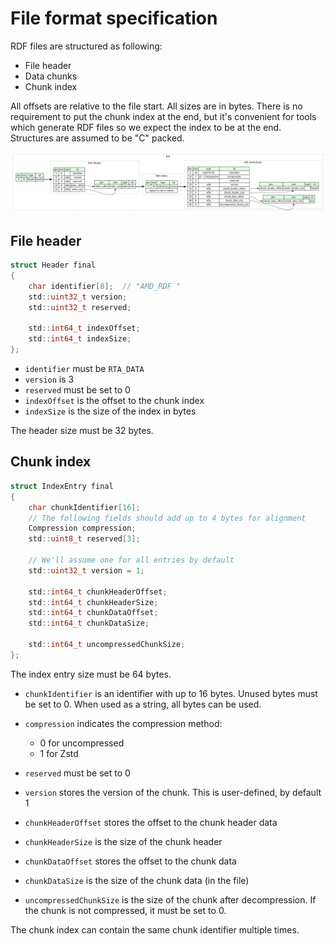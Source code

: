 File format specification
=========================

RDF files are structured as following:

* File header
* Data chunks
* Chunk index

All offsets are relative to the file start. All sizes are in bytes. There is no requirement to put the chunk index at the end, but it's convenient for tools which generate RDF files so we expect the index to be at the end. Structures are assumed to be "C" packed.

![RDF overview](rdf.svg)

## File header

```c
struct Header final
{
    char identifier[8];  // "AMD_RDF "
    std::uint32_t version;
    std::uint32_t reserved;

    std::int64_t indexOffset;
    std::int64_t indexSize;
};
```

* `identifier` must be `RTA_DATA`
* `version` is 3
* `reserved` must be set to 0
* `indexOffset` is the offset to the chunk index
* `indexSize` is the size of the index in bytes

The header size must be 32 bytes.

## Chunk index

```c
struct IndexEntry final
{
    char chunkIdentifier[16];
    // The following fields should add up to 4 bytes for alignment
    Compression compression;
    std::uint8_t reserved[3];

    // We'll assume one for all entries by default
    std::uint32_t version = 1;

    std::int64_t chunkHeaderOffset;
    std::int64_t chunkHeaderSize;
    std::int64_t chunkDataOffset;
    std::int64_t chunkDataSize;

    std::int64_t uncompressedChunkSize;
};
```

The index entry size must be 64 bytes.

* `chunkIdentifier` is an identifier with up to 16 bytes. Unused bytes must be set to 0. When used as a string, all bytes can be used.
* `compression` indicates the compression method:

  - 0 for uncompressed
  - 1 for Zstd

* `reserved` must be set to 0
* `version` stores the version of the chunk. This is user-defined, by default 1
* `chunkHeaderOffset` stores the offset to the chunk header data
* `chunkHeaderSize` is the size of the chunk header
* `chunkDataOffset` stores the offset to the chunk data
* `chunkDataSize` is the size of the chunk data (in the file)
* `uncompressedChunkSize` is the size of the chunk after decompression. If the chunk is not compressed, it must be set to 0.

The chunk index can contain the same chunk identifier multiple times.